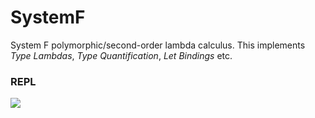 # SystemF
System F polymorphic/second-order lambda calculus. This implements *Type Lambdas*, *Type Quantification*, *Let Bindings* etc.  

### REPL
<img src="./repl.png" />